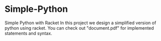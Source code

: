 # Simple-Python
Simple Python with Racket
In this project we design a simplified version of python using racket.
You can check out "document.pdf" for implemented statements and syntax.
